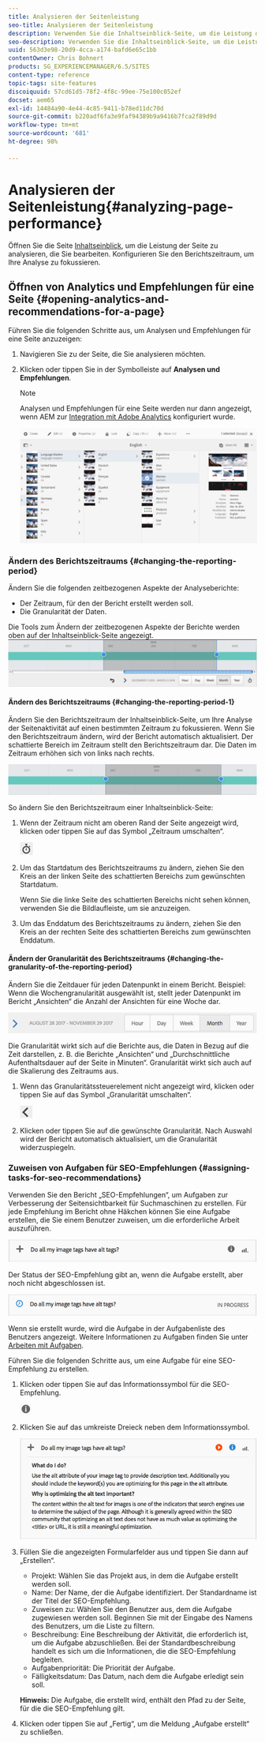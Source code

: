 ```yaml
---
title: Analysieren der Seitenleistung
seo-title: Analysieren der Seitenleistung
description: Verwenden Sie die Inhaltseinblick-Seite, um die Leistung der erstellten Seite zu analysieren.
seo-description: Verwenden Sie die Inhaltseinblick-Seite, um die Leistung der erstellten Seite zu analysieren.
uuid: 563d3e98-20d9-4cca-a174-bafd6e65c1bb
contentOwner: Chris Bohnert
products: SG_EXPERIENCEMANAGER/6.5/SITES
content-type: reference
topic-tags: site-features
discoiquuid: 57cd61d5-78f2-4f8c-99ee-75e100c052ef
docset: aem65
exl-id: 14484a90-4e44-4c85-9411-b78ed11dc70d
source-git-commit: b220adf6fa3e9faf94389b9a9416b7fca2f89d9d
workflow-type: tm+mt
source-wordcount: '681'
ht-degree: 98%

---
```


# Analysieren der Seitenleistung{#analyzing-page-performance}

Öffnen Sie die Seite [Inhaltseinblick](/help/sites-authoring/content-insights.md), um die Leistung der Seite zu analysieren, die Sie bearbeiten. Konfigurieren Sie den Berichtszeitraum, um Ihre Analyse zu fokussieren.

## Öffnen von Analytics und Empfehlungen für eine Seite  {#opening-analytics-and-recommendations-for-a-page}

Führen Sie die folgenden Schritte aus, um Analysen und Empfehlungen für eine Seite anzuzeigen:

1. Navigieren Sie zu der Seite, die Sie analysieren möchten.
1. Klicken oder tippen Sie in der Symbolleiste auf **Analysen und Empfehlungen**.

   >[!NOTE]
   >
   >Analysen und Empfehlungen für eine Seite werden nur dann angezeigt, wenn AEM zur [Integration mit Adobe Analytics](/help/sites-administering/adobeanalytics-connect.md) konfiguriert wurde.

   ![screen-shot_2019-03-05at115319](assets/screen-shot_2019-03-05at115319.png)

### Ändern des Berichtszeitraums {#changing-the-reporting-period}

Ändern Sie die folgenden zeitbezogenen Aspekte der Analyseberichte:

* Der Zeitraum, für den der Bericht erstellt werden soll.
* Die Granularität der Daten.

Die Tools zum Ändern der zeitbezogenen Aspekte der Berichte werden oben auf der Inhaltseinblick-Seite angezeigt. ![chlimage_1-126](assets/chlimage_1-126.png)

#### Ändern des Berichtszeitraums {#changing-the-reporting-period-1}

Ändern Sie den Berichtszeitraum der Inhaltseinblick-Seite, um Ihre Analyse der Seitenaktivität auf einen bestimmten Zeitraum zu fokussieren. Wenn Sie den Berichtszeitraum ändern, wird der Bericht automatisch aktualisiert. Der schattierte Bereich im Zeitraum stellt den Berichtszeitraum dar. Die Daten im Zeitraum erhöhen sich von links nach rechts.

![chlimage_1-127](assets/chlimage_1-127.png)

So ändern Sie den Berichtszeitraum einer Inhaltseinblick-Seite:

1. Wenn der Zeitraum nicht am oberen Rand der Seite angezeigt wird, klicken oder tippen Sie auf das Symbol „Zeitraum umschalten“.

   ![](do-not-localize/chlimage_1-22.png)

1. Um das Startdatum des Berichtszeitraums zu ändern, ziehen Sie den Kreis an der linken Seite des schattierten Bereichs zum gewünschten Startdatum.

   Wenn Sie die linke Seite des schattierten Bereichs nicht sehen können, verwenden Sie die Bildlaufleiste, um sie anzuzeigen.

1. Um das Enddatum des Berichtszeitraums zu ändern, ziehen Sie den Kreis an der rechten Seite des schattierten Bereichs zum gewünschten Enddatum.

#### Ändern der Granularität des Berichtszeitraums  {#changing-the-granularity-of-the-reporting-period}

Ändern Sie die Zeitdauer für jeden Datenpunkt in einem Bericht. Beispiel: Wenn die Wochengranularität ausgewählt ist, stellt jeder Datenpunkt im Bericht „Ansichten“ die Anzahl der Ansichten für eine Woche dar.

![screen_shot_2017-11-29at141001](assets/screen_shot_2017-11-29at141001.png)

Die Granularität wirkt sich auf die Berichte aus, die Daten in Bezug auf die Zeit darstellen, z. B. die Berichte „Ansichten“ und „Durchschnittliche Aufenthaltsdauer auf der Seite in Minuten“. Granularität wirkt sich auch auf die Skalierung des Zeitraums aus.

1. Wenn das Granularitätssteuerelement nicht angezeigt wird, klicken oder tippen Sie auf das Symbol „Granularität umschalten“.

   ![chlimage_1-128](assets/chlimage_1-128.png)

1. Klicken oder tippen Sie auf die gewünschte Granularität. Nach Auswahl wird der Bericht automatisch aktualisiert, um die Granularität widerzuspiegeln.

### Zuweisen von Aufgaben für SEO-Empfehlungen  {#assigning-tasks-for-seo-recommendations}

Verwenden Sie den Bericht „SEO-Empfehlungen“, um Aufgaben zur Verbesserung der Seitensichtbarkeit für Suchmaschinen zu erstellen. Für jede Empfehlung im Bericht ohne Häkchen können Sie eine Aufgabe erstellen, die Sie einem Benutzer zuweisen, um die erforderliche Arbeit auszuführen.

![chlimage_1-129](assets/chlimage_1-129.png)

Der Status der SEO-Empfehlung gibt an, wenn die Aufgabe erstellt, aber noch nicht abgeschlossen ist.

![chlimage_1-130](assets/chlimage_1-130.png)

Wenn sie erstellt wurde, wird die Aufgabe in der Aufgabenliste des Benutzers angezeigt. Weitere Informationen zu Aufgaben finden Sie unter [Arbeiten mit Aufgaben](/help/sites-authoring/task-content.md).

Führen Sie die folgenden Schritte aus, um eine Aufgabe für eine SEO-Empfehlung zu erstellen.

1. Klicken oder tippen Sie auf das Informationssymbol für die SEO-Empfehlung.

   ![](do-not-localize/chlimage_1-23.png)

1. Klicken Sie auf das umkreiste Dreieck neben dem Informationssymbol.

   ![chlimage_1-131](assets/chlimage_1-131.png)

1. Füllen Sie die angezeigten Formularfelder aus und tippen Sie dann auf „Erstellen“.

   * Projekt: Wählen Sie das Projekt aus, in dem die Aufgabe erstellt werden soll.
   * Name: Der Name, der die Aufgabe identifiziert. Der Standardname ist der Titel der SEO-Empfehlung.
   * Zuweisen zu: Wählen Sie den Benutzer aus, dem die Aufgabe zugewiesen werden soll. Beginnen Sie mit der Eingabe des Namens des Benutzers, um die Liste zu filtern.
   * Beschreibung: Eine Beschreibung der Aktivität, die erforderlich ist, um die Aufgabe abzuschließen. Bei der Standardbeschreibung handelt es sich um die Informationen, die die SEO-Empfehlung begleiten.
   * Aufgabenpriorität: Die Priorität der Aufgabe.
   * Fälligkeitsdatum: Das Datum, nach dem die Aufgabe erledigt sein soll.

   **Hinweis:** Die Aufgabe, die erstellt wird, enthält den Pfad zu der Seite, für die die SEO-Empfehlung gilt.

1. Klicken oder tippen Sie auf „Fertig“, um die Meldung „Aufgabe erstellt“ zu schließen.
